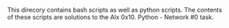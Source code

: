 This direcory contains bash scripts as well as python scripts. The contents of these scripts are solutions to the Alx 0x10. Python - Network #0 task.

